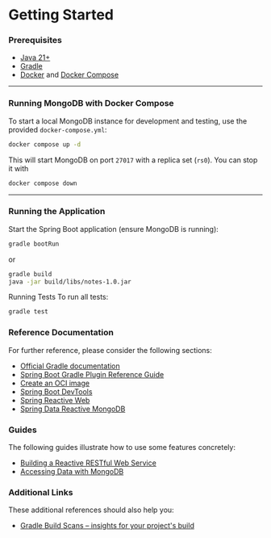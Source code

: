 # Getting Started

### Prerequisites

- [Java 21+](https://adoptium.net/)
- [Gradle](https://gradle.org/)
- [Docker](https://www.docker.com/) and [Docker Compose](https://docs.docker.com/compose/)

---

### Running MongoDB with Docker Compose

To start a local MongoDB instance for development and testing, use the provided `docker-compose.yml`:

```sh
docker compose up -d
```

This will start MongoDB on port `27017` with a replica set (`rs0`).
You can stop it with
```sh
docker compose down
```

---

### Running the Application

Start the Spring Boot application (ensure MongoDB is running):

```sh
gradle bootRun
```
or
```sh
gradle build
java -jar build/libs/notes-1.0.jar
```

Running Tests
To run all tests:
```sh
gradle test
```


### Reference Documentation
For further reference, please consider the following sections:

* [Official Gradle documentation](https://docs.gradle.org)
* [Spring Boot Gradle Plugin Reference Guide](https://docs.spring.io/spring-boot/3.5.3/gradle-plugin)
* [Create an OCI image](https://docs.spring.io/spring-boot/3.5.3/gradle-plugin/packaging-oci-image.html)
* [Spring Boot DevTools](https://docs.spring.io/spring-boot/3.5.3/reference/using/devtools.html)
* [Spring Reactive Web](https://docs.spring.io/spring-boot/3.5.3/reference/web/reactive.html)
* [Spring Data Reactive MongoDB](https://docs.spring.io/spring-boot/3.5.3/reference/data/nosql.html#data.nosql.mongodb)

### Guides
The following guides illustrate how to use some features concretely:

* [Building a Reactive RESTful Web Service](https://spring.io/guides/gs/reactive-rest-service/)
* [Accessing Data with MongoDB](https://spring.io/guides/gs/accessing-data-mongodb/)

### Additional Links
These additional references should also help you:

* [Gradle Build Scans – insights for your project's build](https://scans.gradle.com#gradle)

